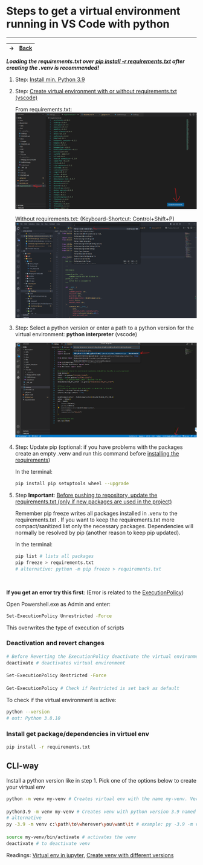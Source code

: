 # Steps to get a virtual environment running in VS Code with python

---
-> | [Back](/README.md)
-|-

***Loading the requirements.txt over [pip install -r requirements.txt](#install-get-packagedependencies-in-virtuel-env) after creating the .venv is recommended!***

1. Step: [Install min. Python 3.9](https://www.python.org/downloads/release/python-3913/)

2. Step: [Create virtual environment with or without requirements.txt (vscode)](https://code.visualstudio.com/docs/python/environments)

    From requirements.txt:
    ![With requirements:](docs_images/Screenshot-venv-from-requirements.png)

    Without requirements.txt: (Keyboard-Shortcut: Control+Shift+P)
    ![Without requirements:](docs_images/Screenshot-venv-witout-req.png)

3. Step: Select a python version or enter a path to a python version for the virtual environment: **python interpreter** (vscode)

    ![alternative text](docs_images/Screenshot-virtualenv.png)

4. Step: Update pip (optional: if you have problems with the packages create an empty .venv and run this command before [installing the requirements](#install-get-packagedependencies-in-virtuel-env))

    In the terminal:

    ```sh
    pip install pip setuptools wheel --upgrade
    ```

5. Step **Important**: [Before pushing to repository, update the requirements.txt (only if new packages are used in the project)](https://pip.pypa.io/en/stable/cli/pip_freeze/)

    Remember pip freeze writes all packages installed in .venv to the requirements.txt . If you want to keep the requirements.txt more compact/sanitized list only the necessary packages. Dependencies will normally be resolved by pip (another reason to keep pip updated).

    In the terminal:

    ```sh
    pip list # lists all packages
    pip freeze > requirements.txt 
    # alternative: python -m pip freeze > requirements.txt
    ```

<br/>

**If you get an error try this first**: (Error is related to the [ExecutionPolicy](https://stackoverflow.com/questions/18713086/virtualenv-wont-activate-on-windows))

Open Powershell.exe as Admin and enter:

```sh
Set-ExecutionPolicy Unrestricted -Force
```

This overwrites the type of execution of scripts

### Deactivation and revert changes

```sh
# Before Reverting the ExecutionPolicy deactivate the virtual environment in the terminal
deactivate # deactivates virtual environment

Set-ExecutionPolicy Restricted -Force

Get-ExecutionPolicy # Check if Restricted is set back as default
```

To check if the virtual environment is active:

```sh
python --version
# out: Python 3.8.10
```

### Install get package/dependencies in virtuel env

```sh
pip install -r requirements.txt
```

## CLI-way

Install a python version like in step 1. Pick one of the options below to create your virtual env
```sh
python -m venv my-venv # Creates virtual env with the name my-venv. Version of venv will depend on system python version

python3.9 -m venv my-venv # Creates venv with python version 3.9 named my-venv
# alternative
py -3.9 -m venv c:\path\to\wherever\you\want\it # example: py -3.9 -m venv my-venv

source my-venv/bin/activate # activates the venv
deactivate # to deactivate venv
```

Readings: [Virtual env in jupyter](https://janakiev.com/blog/jupyter-virtual-envs/), [Create venv with different versions](https://stackoverflow.com/questions/70422866/how-to-create-a-venv-with-a-different-python-version)
